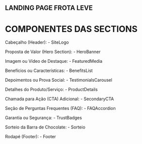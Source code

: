 ## LANDING PAGE FROTA LEVE

# COMPONENTES DAS SECTIONS

Cabeçalho (Header): 
    - SiteLogo

Proposta de Valor (Hero Section): 
    - HeroBanner

Imagem ou Vídeo de Destaque: 
    - FeaturedMedia

Benefícios ou Características: 
    - BenefitsList

Depoimentos ou Prova Social: 
    - TestimonialsCarousel

Detalhes do Produto/Serviço: 
    - ProductDetails

Chamada para Ação (CTA) Adicional: 
    - SecondaryCTA

Seção de Perguntas Frequentes (FAQ): 
    - FAQAccordion

Garantia ou Segurança: 
    - TrustBadges

Sorteio da Barra de Chocolate:
    - Sorteio

Rodapé (Footer): 
    - Footer
